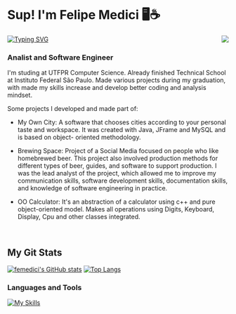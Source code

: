 <h1 align="left" id="macropower-title">Sup! I'm Felipe Medici 🖥️☕</h1> <a href="https://git.io/typing-svg"><img src="https://readme-typing-svg.demolab.com?font=Source+Code+Pro&size=18&pause=1000&color=4EF7B4&width=435&lines=currently+working+as+analysis+assistent" alt="Typing SVG" /></a>

<img align="right" src="https://media4.giphy.com/media/v1.Y2lkPTc5MGI3NjExOTkzOTQ0OTE3Zjk3M2NkNzQ4N2FjMWU2NjM2NjU2M2RlYWI5OWE4MSZlcD12MV9pbnRlcm5hbF9naWZzX2dpZklkJmN0PWc/2SYqgPxMm2kbVe3y02/giphy.gif">

<h3 align="left">Analist and Software Engineer</h3>

I'm studing at UTFPR Computer Science. Already finished Technical School at Instituto Federal São Paulo. 
Made various projects during my graduation, with made my skills increase and develop better coding and analysis mindset.

Some projects I developed and made part of:
- My Own City: A software that chooses cities according to your personal taste and workspace. It was created with Java, JFrame and MySQL and is based on object-       oriented methodology.

- Brewing Space: Project of a Social Media focused on people who like homebrewed beer. This project also involved production methods for different types of beer,       guides, and software to support production. 
I was the lead analyst of the project, which allowed me to improve my communication skills, software development skills, documentation skills, and knowledge of         software engineering in practice.

- OO Calculator: It's an abstraction of a calculator using c++ and pure object-oriented model. Makes all operations using Digits, Keyboard, Display, Cpu and other classes integrated.


<br>

<div> 
<h2 align="left" id="macropower-tech">My Git Stats</h2>
    
    
[![femedici's GitHub stats](https://github-readme-stats.vercel.app/api?username=femedici&show_icons=true&theme=dark)](https://github.com/anuraghazra/github-readme-stats)
[![Top Langs](https://github-readme-stats.vercel.app/api/top-langs/?username=femedici&theme=dark)](https://github.com/anuraghazra/github-readme-stats)

</div> 
<h3 align="left" id="macropower-tech">Languages and Tools</h3>

[![My Skills](https://skillicons.dev/icons?i=java,cs,c,cpp,mysql,php,html,css,ps)](https://skillicons.dev)
